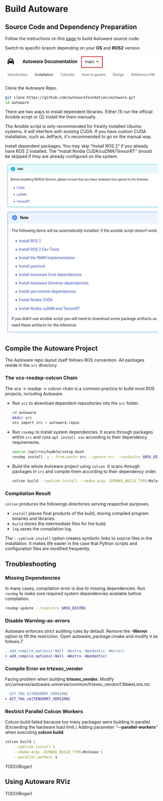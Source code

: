 # Build Autoware

## Source Code and Dependency Preparation

Follow the instructions on this
[page](https://autowarefoundation.github.io/autoware-documentation/main/installation/autoware/source-installation/)
to build Autoware source code.

Switch to specific branch depending on your **OS** and **ROS2**
version.

![](./media/media/T8NG073FC93J12RFQS565473CG.png)


Clone the Autoware Repo.

```bash
git clone https://github.com/autowarefoundation/autoware.git
cd autoware
```

There are two ways to install dependent libraries. Either (1) run the
official Ansible script or (2) install the them manually.

The Ansible script is only recommended for freshly installed Ubuntu
systems. It will interfere with existing CUDA. If you have custom CUDA
installation, such as JetPack, it's recommended to go on the manual way.

Install dependent packages. You may skip “Install ROS 2“ if you already
have ROS 2 installed. The “Install Nvidia CUDA/cuDNN/TensorRT“ should be
skipped if they are already configured on the system.

![](./media/media/449J2N847D0G5E18Q4VIRQK5US.png)
![](./media/media/PTQM7GKMOL63J03D83GHCRA0C0.png)

## Compile the Autoware Project

The Autoware repo layout itself follows ROS convention. All packages
reside in the `src` directory.

### The vcs-rosdep-colcon Chain

The vcs → rosdep → colcon chain is a common practice to build most ROS
projects, including Autoware.

- Run `vcs` to download dependent repositories into the `src` folder.

  ```bash
  cd autoware
  mkdir src
  vcs import src < autoware.repos
  ```

- Run `rosdep` to install system dependencies. It scans through
  packages within `src` and runs `apt install xxx` according to their
  dependency requirements.

  ```bash
  source /opt/ros/humble/setup.bash
  rosdep install -y --from-paths src --ignore-src --rosdistro $ROS_DISTRO
  ```

- Build the whole Autoware project using `colcon`. It scans through
  packages in `src` and compile them according to their dependency
  order.

  ```bash
  colcon build --symlink-install --cmake-args -DCMAKE_BUILD_TYPE=Release
  ```

### Compilation Result

`colcon` produces the followings directories serving respective
purposes.

- `install` places final products of the build, storing compiled
  program binaries and libraries.
- `build` stores the intermediate files for the build.
- `log` saves the compilation log.

The `--symlink-install` option creates symbolic links to source files
in the installation. It makes life easier in the case that Python
scripts and configuration files are modified frequently.


## Troubleshooting

### Missing Dependencies

In many cases, compilation error is due to missing dependencies. Run
`rosdep` to make sure required system dependencies available before
compilation.

```bash
rosdep update --rosdistro $ROS_DISTRO
```

### Disable Warning-as-errors

Autoware enforces strict auditing rules by default. Remove the
**-Werror** option to lift the restriction. Open autoware\_package.cmake
and modify it as follows.7

```diff
- add_compile_options(-Wall -Wextra -Wpedantic -Werror)
+ add_compile_options(-Wall -Wextra -Wpedantic)
```

### Compile Error on trtexec\_vender

Facing problem when building **trtexec_vender.** Modify
src/universe/autoware.universe/common/trtexec_vendor/CMakeLists.txt.

```diff
- GIT_TAG ${TENSORRT_VERSION}
+ GIT_TAG v${TENSORRT_VERSION}
```

### Restrict Parallel Colcon Workers

Colcon build failed because too many packages were building in parallel.
(Exceeding the hardware load limit.) Adding parameter
“**--parallel-workers**“ when executing **colcon build**.

```bash
colcon build \
    --symlink-install \
    --cmake-args -DCMAKE_BUILD_TYPE=Release \
    --parallel-workers 1
```

TODO(Roger)

## Using Autoware RViz

TODO(Roger)
